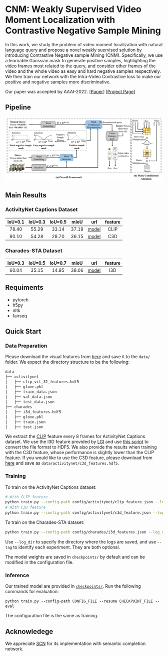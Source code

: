 # CNM: Weakly Supervised Video Moment Localization with Contrastive Negative Sample Mining

In this work, we study the problem of video moment localization with natural language query and propose a novel weakly suervised solution by introducing Contrastive Negative sample Mining (CNM). 
Specifically, we use a learnable Gaussian mask to generate positive samples, highlighting the video frames most related to the query, and consider other frames of the video and the whole video as easy and hard negative samples respectively. We then train our network with the Intra-Video Contrastive loss to make our positive and negative samples more discriminative. 

Our paper was accepted by AAAI-2022. [[Paper](https://www.aaai.org/AAAI22Papers/AAAI-5056.ZhengM.pdf)] [[Project Page](https://minghangz.github.io/publication/cnm/)]

## Pipeline

![pipeline](imgs/pipeline.png)

## Main Results

### ActivityNet Captions Dataset

| IoU=0.1 | IoU=0.3 | IoU=0.5 | mIoU  |                         url                          | feature |
| :-----: | :-----: | :-----: | :---: | :--------------------------------------------------: | :-----: |
|  78.40  |  55.29  |  33.14  | 37.19 | [model](/checkpoints/activitynet/clip/model-best.pt) |  CLIP   |
|  80.10  |  54.28  |  28.70  | 36.15 | [model](/checkpoints/activitynet/c3d/model-best.pt)  |   C3D   |

### Charades-STA Dataset

| IoU=0.3 | IoU=0.5 | IoU=0.7 | mIoU  |                       url                        | feature |
| :-----: | :-----: | :-----: | :---: | :----------------------------------------------: | :-----: |
|  60.04  |  35.15  |  14.95  | 38.06 | [model](/checkpoints/charades/i3d/model-best.pt) |   I3D   |

## Requiments
- pytorch
- h5py
- nltk
- fairseq

## Quick Start

### Data Preparation
Please download the visual features from [here](https://pan.baidu.com/s/1_JiOUG3FKkKXij-0kVfkuA?pwd=ryeh) and save it to the `data/` folder. We expect the directory structure to be the following:

```
data
├── activitynet
│   ├── clip_vit_32_features.hdf5
│   ├── glove.pkl
│   ├── train_data.json
│   ├── val_data.json
│   ├── test_data.json
├── charades
│   ├── i3d_features.hdf5
│   ├── glove.pkl
│   ├── train.json
│   ├── test.json
```

We extract the [CLIP](https://github.com/openai/CLIP) feature every 8 frames for ActivityNet Captions dataset. We use the I3D feature provided by [LGI](https://github.com/JonghwanMun/LGI4temporalgrounding) and use [this script](/data/convert_npy_to_hdf5.py) to convert the file format to HDF5. We also provide the results when training with the C3D feature, whose performance is slightly lower than the CLIP feature. If you would like to use the C3D feature, please download from [here](http://activity-net.org/challenges/2016/download.html) and save as `data/activitynet/c3d_features.hdf5`.

### Training

To train on the ActivityNet Captions dataset:
```bash
# With CLIP feature
python train.py --config-path config/activitynet/clip_feature.json --log_dir LOG_DIR --tag TAG
# With C3D feature
python train.py --config-path config/activitynet/c3d_feature.json --log_dir LOG_DIR --tag TAG
```

To train on the Charades-STA dataset:
```bash
python train.py --config-path config/charades/i3d_features.json --log_dir LOG_DIR --tag TAG
```

Use `--log_dir` to specify the directory where the logs are saved, and use `--tag` to identify each experiment. They are both optional.

The model weights are saved in `checkpoints/` by default and can be modified in the configuration file.

### Inference

Our trained model are provided in [`checkpoints/`](/checkpoints/). Run the following commands for evaluation:

```
python train.py --config-path CONFIG_FILE --resume CHECKPOINT_FILE --eval
```

The configuration file is the same as training.

## Acknowledege

We appreciate [SCN](https://github.com/ikuinen/semantic_completion_network) for its implementation with semantic completion network.
